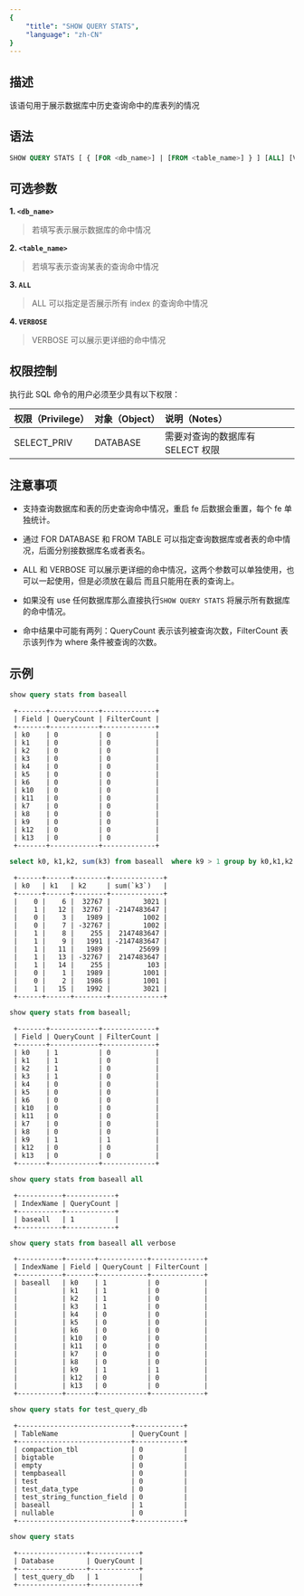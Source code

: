 ```yaml
---
{
    "title": "SHOW QUERY STATS",
    "language": "zh-CN"
}
---
```


<!--
Licensed to the Apache Software Foundation (ASF) under one
or more contributor license agreements.  See the NOTICE file
distributed with this work for additional information
regarding copyright ownership.  The ASF licenses this file
to you under the Apache License, Version 2.0 (the
"License"); you may not use this file except in compliance
with the License.  You may obtain a copy of the License at

  http://www.apache.org/licenses/LICENSE-2.0

Unless required by applicable law or agreed to in writing,
software distributed under the License is distributed on an
"AS IS" BASIS, WITHOUT WARRANTIES OR CONDITIONS OF ANY
KIND, either express or implied.  See the License for the
specific language governing permissions and limitations
under the License.
-->

## 描述

该语句用于展示数据库中历史查询命中的库表列的情况

## 语法

```sql
SHOW QUERY STATS [ { [FOR <db_name>] | [FROM <table_name>] } ] [ALL] [VERBOSE]];
```

## 可选参数

**1. `<db_name>`**

> 若填写表示展示数据库的命中情况

**2. `<table_name>`**

> 若填写表示查询某表的查询命中情况

**3. `ALL`**

> ALL 可以指定是否展示所有 index 的查询命中情况

**4. `VERBOSE`**

> VERBOSE 可以展示更详细的命中情况

## 权限控制

执行此 SQL 命令的用户必须至少具有以下权限：

| 权限（Privilege） | 对象（Object） | 说明（Notes）          |
|:--------------|:-----------|:-------------------|
| SELECT_PRIV         | DATABASE   | 需要对查询的数据库有 SELECT 权限 |

## 注意事项

- 支持查询数据库和表的历史查询命中情况，重启 fe 后数据会重置，每个 fe 单独统计。

- 通过 FOR DATABASE 和 FROM TABLE 可以指定查询数据库或者表的命中情况，后面分别接数据库名或者表名。

- ALL 和 VERBOSE 可以展示更详细的命中情况，这两个参数可以单独使用，也可以一起使用，但是必须放在最后 而且只能用在表的查询上。

- 如果没有 use 任何数据库那么直接执行`SHOW QUERY STATS` 将展示所有数据库的命中情况。

- 命中结果中可能有两列：QueryCount 表示该列被查询次数，FilterCount 表示该列作为 where 条件被查询的次数。

## 示例

```sql
show query stats from baseall
```

```text
 +-------+------------+-------------+
 | Field | QueryCount | FilterCount |
 +-------+------------+-------------+
 | k0    | 0          | 0           |
 | k1    | 0          | 0           |
 | k2    | 0          | 0           |
 | k3    | 0          | 0           |
 | k4    | 0          | 0           |
 | k5    | 0          | 0           |
 | k6    | 0          | 0           |
 | k10   | 0          | 0           |
 | k11   | 0          | 0           |
 | k7    | 0          | 0           |
 | k8    | 0          | 0           |
 | k9    | 0          | 0           |
 | k12   | 0          | 0           |
 | k13   | 0          | 0           |
 +-------+------------+-------------+
```

```sql
select k0, k1,k2, sum(k3) from baseall  where k9 > 1 group by k0,k1,k2
```

```text
 +------+------+--------+-------------+
 | k0   | k1   | k2     | sum(`k3`)   |
 +------+------+--------+-------------+
 |    0 |    6 |  32767 |        3021 |
 |    1 |   12 |  32767 | -2147483647 |
 |    0 |    3 |   1989 |        1002 |
 |    0 |    7 | -32767 |        1002 |
 |    1 |    8 |    255 |  2147483647 |
 |    1 |    9 |   1991 | -2147483647 |
 |    1 |   11 |   1989 |       25699 |
 |    1 |   13 | -32767 |  2147483647 |
 |    1 |   14 |    255 |         103 |
 |    0 |    1 |   1989 |        1001 |
 |    0 |    2 |   1986 |        1001 |
 |    1 |   15 |   1992 |        3021 |
 +------+------+--------+-------------+
```

 ```sql
show query stats from baseall;
```

```text
 +-------+------------+-------------+
 | Field | QueryCount | FilterCount |
 +-------+------------+-------------+
 | k0    | 1          | 0           |
 | k1    | 1          | 0           |
 | k2    | 1          | 0           |
 | k3    | 1          | 0           |
 | k4    | 0          | 0           |
 | k5    | 0          | 0           |
 | k6    | 0          | 0           |
 | k10   | 0          | 0           |
 | k11   | 0          | 0           |
 | k7    | 0          | 0           |
 | k8    | 0          | 0           |
 | k9    | 1          | 1           |
 | k12   | 0          | 0           |
 | k13   | 0          | 0           |
 +-------+------------+-------------+
```

```sql
show query stats from baseall all
```

```text
 +-----------+------------+
 | IndexName | QueryCount |
 +-----------+------------+
 | baseall   | 1          |
 +-----------+------------+
```

```sql
show query stats from baseall all verbose
```

```text
 +-----------+-------+------------+-------------+
 | IndexName | Field | QueryCount | FilterCount |
 +-----------+-------+------------+-------------+
 | baseall   | k0    | 1          | 0           |
 |           | k1    | 1          | 0           |
 |           | k2    | 1          | 0           |
 |           | k3    | 1          | 0           |
 |           | k4    | 0          | 0           |
 |           | k5    | 0          | 0           |
 |           | k6    | 0          | 0           |
 |           | k10   | 0          | 0           |
 |           | k11   | 0          | 0           |
 |           | k7    | 0          | 0           |
 |           | k8    | 0          | 0           |
 |           | k9    | 1          | 1           |
 |           | k12   | 0          | 0           |
 |           | k13   | 0          | 0           |
 +-----------+-------+------------+-------------+
```

```sql
show query stats for test_query_db
```

```text
 +----------------------------+------------+
 | TableName                  | QueryCount |
 +----------------------------+------------+
 | compaction_tbl             | 0          |
 | bigtable                   | 0          |
 | empty                      | 0          |
 | tempbaseall                | 0          |
 | test                       | 0          |
 | test_data_type             | 0          |
 | test_string_function_field | 0          |
 | baseall                    | 1          |
 | nullable                   | 0          |
 +----------------------------+------------+
```

```sql
show query stats
```

```text
 +-----------------+------------+
 | Database        | QueryCount |
 +-----------------+------------+
 | test_query_db   | 1          |
 +-----------------+------------+
```
